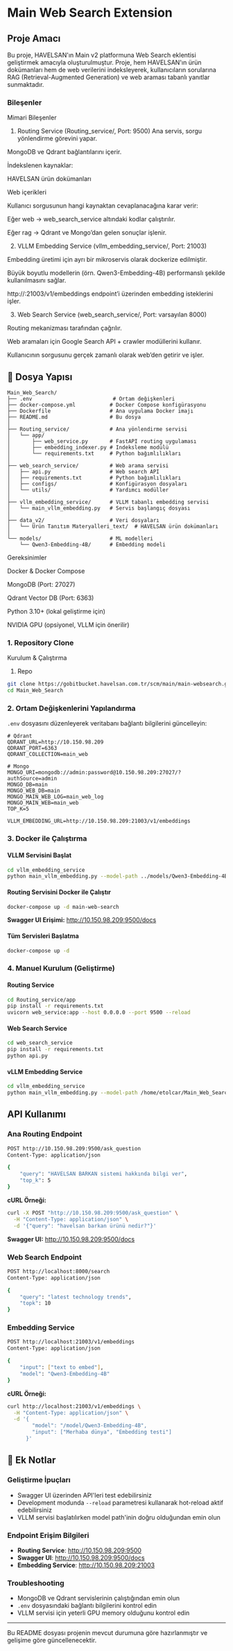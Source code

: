 # Main Web Search Extension

## Proje Amacı

Bu proje, HAVELSAN'ın Main v2 platformuna Web Search eklentisi geliştirmek amacıyla oluşturulmuştur. Proje, hem HAVELSAN'ın ürün dokümanları hem de web verilerini indeksleyerek, kullanıcıların sorularına RAG (Retrieval-Augmented Generation) ve web araması tabanlı yanıtlar sunmaktadır.



### Bileşenler
Mimari Bileşenler
1. Routing Service (Routing_service/, Port: 9500)
Ana servis, sorgu yönlendirme görevini yapar.

MongoDB ve Qdrant bağlantılarını içerir.

İndekslenen kaynaklar:

HAVELSAN ürün dokümanları

Web içerikleri

Kullanıcı sorgusunun hangi kaynaktan cevaplanacağına karar verir:

Eğer web → web_search_service altındaki kodlar çalıştırılır.

Eğer rag → Qdrant ve Mongo’dan gelen sonuçlar işlenir.

2. VLLM Embedding Service (vllm_embedding_service/, Port: 21003)

Embedding üretimi için ayrı bir mikroservis olarak dockerize edilmiştir.

Büyük boyutlu modellerin (örn. Qwen3-Embedding-4B) performanslı şekilde kullanılmasını sağlar.

http://<host>:21003/v1/embeddings endpoint’i üzerinden embedding isteklerini işler.

3. Web Search Service (web_search_service/, Port: varsayılan 8000)

Routing mekanizması tarafından çağrılır.

Web aramaları için Google Search API + crawler modüllerini kullanır.

Kullanıcının sorgusunu gerçek zamanlı olarak web’den getirir ve işler.

## 📁 Dosya Yapısı

```
Main_Web_Search/
├── .env                          # Ortam değişkenleri
├── docker-compose.yml           # Docker Compose konfigürasyonu
├── Dockerfile                   # Ana uygulama Docker imajı
├── README.md                    # Bu dosya
│
├── Routing_service/             # Ana yönlendirme servisi
│   └── app/
│       ├── web_service.py       # FastAPI routing uygulaması
│       ├── embedding_indexer.py # Indeksleme modülü
│       └── requirements.txt     # Python bağımlılıkları
│
├── web_search_service/          # Web arama servisi
│   ├── api.py                   # Web search API
│   ├── requirements.txt         # Python bağımlılıkları
│   ├── configs/                 # Konfigürasyon dosyaları
│   └── utils/                   # Yardımcı modüller
│
├── vllm_embedding_service/      # VLLM tabanlı embedding servisi
│   └── main_vllm_embedding.py   # Servis başlangıç dosyası
│
├── data_v2/                     # Veri dosyaları
│   └── Ürün Tanıtım Materyalleri_text/  # HAVELSAN ürün dokümanları
│
└── models/                      # ML modelleri
    └── Qwen3-Embedding-4B/      # Embedding modeli
```
Gereksinimler

Docker & Docker Compose

MongoDB (Port: 27027)

Qdrant Vector DB (Port: 6363)

Python 3.10+ (lokal geliştirme için)

NVIDIA GPU (opsiyonel, VLLM için önerilir)

### 1. Repository Clone
Kurulum & Çalıştırma
1) Repo
   
```bash
git clone https://gobitbucket.havelsan.com.tr/scm/main/main-websearch.git
cd Main_Web_Search
```

### 2. Ortam Değişkenlerini Yapılandırma
`.env` dosyasını düzenleyerek veritabanı bağlantı bilgilerini güncelleyin:

```env
# Qdrant
QDRANT_URL=http://10.150.98.209
QDRANT_PORT=6363
QDRANT_COLLECTION=main_web   

# Mongo
MONGO_URI=mongodb://admin:password@10.150.98.209:27027/?authSource=admin
MONGO_DB=main
MONGO_WEB_DB=main
MONGO_MAIN_WEB_LOG=main_web_log
MONGO_MAIN_WEB=main_web
TOP_K=5

VLLM_EMBEDDING_URL=http://10.150.98.209:21003/v1/embeddings

```

### 3. Docker ile Çalıştırma

#### VLLM Servisini Başlat
```bash
cd vllm_embedding_service
python main_vllm_embedding.py --model-path ../models/Qwen3-Embedding-4B --port 21003
```

#### Routing Servisini Docker ile Çalıştır
```bash
docker-compose up -d main-web-search
```

**Swagger UI Erişimi:** http://10.150.98.209:9500/docs

#### Tüm Servisleri Başlatma

```bash
docker-compose up -d
```

### 4. Manuel Kurulum (Geliştirme)

#### Routing Service
```bash
cd Routing_service/app
pip install -r requirements.txt
uvicorn web_service:app --host 0.0.0.0 --port 9500 --reload
```

#### Web Search Service
```bash
cd web_search_service
pip install -r requirements.txt
python api.py
```

#### vLLM Embedding Service
```bash
cd vllm_embedding_service
python main_vllm_embedding.py --model-path /home/etolcar/Main_Web_Search/models/Qwen3-Embedding-4B --port 21003
```


## API Kullanımı

### Ana Routing Endpoint
```bash
POST http://10.150.98.209:9500/ask_question
Content-Type: application/json

{
    "query": "HAVELSAN BARKAN sistemi hakkında bilgi ver",
    "top_k": 5
}
```

**cURL Örneği:**
```bash
curl -X POST "http://10.150.98.209:9500/ask_question" \
  -H "Content-Type: application/json" \
  -d '{"query": "havelsan barkan ürünü nedir?"}'
```

**Swagger UI:** http://10.150.98.209:9500/docs

### Web Search Endpoint
```bash
POST http://localhost:8000/search
Content-Type: application/json

{
    "query": "latest technology trends",
    "topk": 10
}
```

### Embedding Service
```bash
POST http://localhost:21003/v1/embeddings
Content-Type: application/json

{
    "input": ["text to embed"],
    "model": "Qwen3-Embedding-4B"
}
```

**cURL Örneği:**
```bash
curl http://localhost:21003/v1/embeddings \
  -H "Content-Type: application/json" \
  -d '{
        "model": "/model/Qwen3-Embedding-4B",
        "input": ["Merhaba dünya", "Embedding testi"]
      }'
```

## 📝 Ek Notlar

### Geliştirme İpuçları
- Swagger UI üzerinden API'leri test edebilirsiniz
- Development modunda `--reload` parametresi kullanarak hot-reload aktif edebilirsiniz
- VLLM servisi başlatılırken model path'inin doğru olduğundan emin olun

### Endpoint Erişim Bilgileri
- **Routing Service**: http://10.150.98.209:9500
- **Swagger UI**: http://10.150.98.209:9500/docs
- **Embedding Service**: http://10.150.98.209:21003

### Troubleshooting
- MongoDB ve Qdrant servislerinin çalıştığından emin olun
- `.env` dosyasındaki bağlantı bilgilerini kontrol edin
- VLLM servisi için yeterli GPU memory olduğunu kontrol edin

---

Bu README dosyası projenin mevcut durumuna göre hazırlanmıştır ve gelişime göre güncellenecektir.


